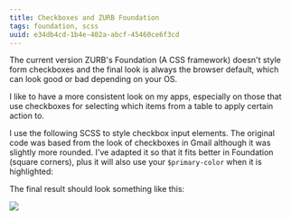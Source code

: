 ```yaml
---
title: Checkboxes and ZURB Foundation
tags: foundation, scss
uuid: e34db4cd-1b4e-402a-abcf-45460ce6f3cd
---
```


The current version ZURB's Foundation (A CSS framework) doesn't style form checkboxes and the final look is always the browser default, which can look good or bad depending on your OS.

I like to have a more consistent look on my apps, especially on those that use checkboxes for selecting which items from a table to apply certain action to.

I use the following SCSS to style checkbox input elements. The original code was based from the look of checkboxes in Gmail although it was slightly more rounded. I've adapted it so that it fits better in Foundation (square corners), plus it will also use your `$primary-color` when it is highlighted:

<script src="https://gist.github.com/etcinit/86464e5a9e3d362e24a6.js"></script>

The final result should look something like this:

<img src="http://assets.chromabits.com/posts/foundation-checkbox.png" style="max-width: 200px; margin-left: auto; margin-right: auto">
